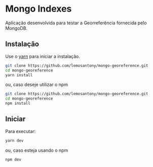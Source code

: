 # Mongo Indexes

Aplicação desenvolvida para testar a Georreferência fornecida pelo MongoDB. 

## Instalação

Use o [yarn](https://yarnpkg.com/) para iniciar a instalação.

```bash
git clone https://github.com/lemosantony/mongo-georeference.git
cd mongo-georeference
yarn install
```

ou, caso deseje utilizar o npm

```bash
git clone https://github.com/lemosantony/mongo-georeference.git
cd mongo-georeference
npm install
```

## Iniciar

Para executar:

```bash
yarn dev
```

ou, caso esteja usando o npm

```bash
npm dev
```
